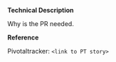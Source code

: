 **Technical Description**

Why is the PR needed.

**Reference**

Pivotaltracker: `<link to PT story>`
